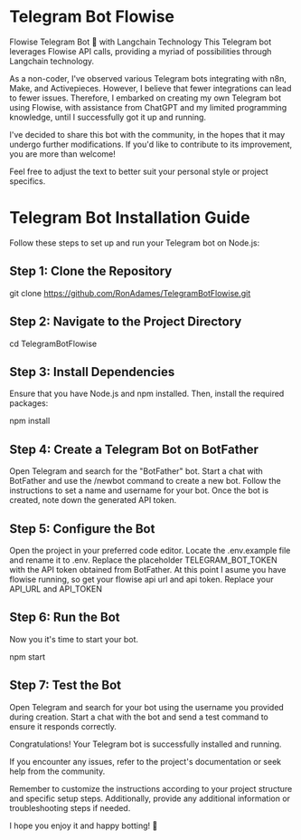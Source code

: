 # Telegram Bot Flowise
Flowise Telegram Bot 🤖 with Langchain Technology
This Telegram bot leverages Flowise API calls, providing a myriad of possibilities through Langchain technology.

As a non-coder, I've observed various Telegram bots integrating with n8n, Make, and Activepieces. However, I believe that fewer integrations can lead to fewer issues. Therefore, I embarked on creating my own Telegram bot using Flowise, with assistance from ChatGPT and my limited programming knowledge, until I successfully got it up and running.

I've decided to share this bot with the community, in the hopes that it may undergo further modifications. If you'd like to contribute to its improvement, you are more than welcome!

Feel free to adjust the text to better suit your personal style or project specifics.


# Telegram Bot Installation Guide

Follow these steps to set up and run your Telegram bot on Node.js:

## Step 1: Clone the Repository

git clone https://github.com/RonAdames/TelegramBotFlowise.git

## Step 2: Navigate to the Project Directory

cd TelegramBotFlowise

## Step 3: Install Dependencies

Ensure that you have Node.js and npm installed. Then, install the required packages:

npm install

## Step 4: Create a Telegram Bot on BotFather

Open Telegram and search for the "BotFather" bot.
Start a chat with BotFather and use the /newbot command to create a new bot.
Follow the instructions to set a name and username for your bot.
Once the bot is created, note down the generated API token.

## Step 5: Configure the Bot

Open the project in your preferred code editor.
Locate the .env.example file and rename it to .env.
Replace the placeholder TELEGRAM_BOT_TOKEN with the API token obtained from BotFather.
At this point I asume you have flowise running, so get your flowise api url and api token.
Replace your API_URL and API_TOKEN

## Step 6: Run the Bot
Now you it's time to start your bot.

npm start

## Step 7: Test the Bot

Open Telegram and search for your bot using the username you provided during creation. Start a chat with the bot and send a test command to ensure it responds correctly.

Congratulations! Your Telegram bot is successfully installed and running.

If you encounter any issues, refer to the project's documentation or seek help from the community.

Remember to customize the instructions according to your project structure and specific setup steps. Additionally, provide any additional information or troubleshooting steps if needed.

I hope you enjoy it and happy botting! 🤖
